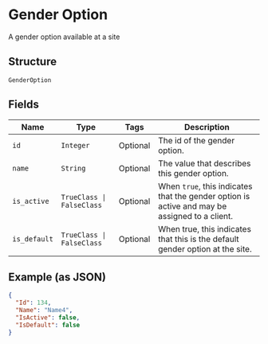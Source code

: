 
# Gender Option

A gender option available at a site

## Structure

`GenderOption`

## Fields

| Name | Type | Tags | Description |
|  --- | --- | --- | --- |
| `id` | `Integer` | Optional | The id of the gender option. |
| `name` | `String` | Optional | The value that describes this gender option. |
| `is_active` | `TrueClass \| FalseClass` | Optional | When `true`, this indicates that the gender option is active and may be assigned to a client. |
| `is_default` | `TrueClass \| FalseClass` | Optional | When true, this indicates that this is the default gender option at the site. |

## Example (as JSON)

```json
{
  "Id": 134,
  "Name": "Name4",
  "IsActive": false,
  "IsDefault": false
}
```

